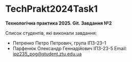 # TechPrakt2024Task1
**Технологічна практика 2025. Git. Завдання №2**

Список студентів, які виконали завдання:
* Петренко Петро Петрович, група ІПЗ-23-1
* Парфенюк Олександр Геннадійович ІПЗ-23-5
    Email: ipz235_pog@student.ztu.edu.ua
